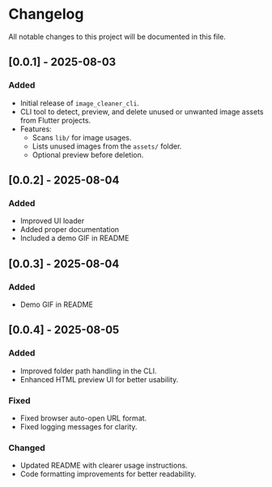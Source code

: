 # Changelog

All notable changes to this project will be documented in this file.

## [0.0.1] - 2025-08-03
### Added
- Initial release of `image_cleaner_cli`.
- CLI tool to detect, preview, and delete unused or unwanted image assets from Flutter projects.
- Features:
  - Scans `lib/` for image usages.
  - Lists unused images from the `assets/` folder.
  - Optional preview before deletion.

## [0.0.2] - 2025-08-04
### Added
- Improved UI loader
- Added proper documentation
- Included a demo GIF in README

## [0.0.3] - 2025-08-04
### Added
- Demo GIF in README


## [0.0.4] - 2025-08-05

### Added
- Improved folder path handling in the CLI.
- Enhanced HTML preview UI for better usability.

### Fixed
- Fixed browser auto-open URL format.
- Fixed logging messages for clarity.

### Changed
- Updated README with clearer usage instructions.
- Code formatting improvements for better readability.